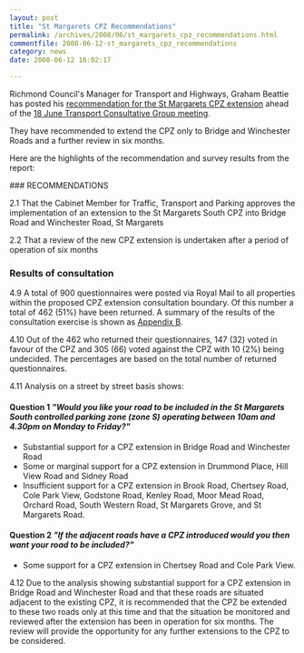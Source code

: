 ```yaml
---
layout: post
title: "St Margarets CPZ Recommendations"
permalink: /archives/2008/06/st_margarets_cpz_recommendations.html
commentfile: 2008-06-12-st_margarets_cpz_recommendations
category: news
date: 2008-06-12 16:02:17

---
```


Richmond Council's Manager for Transport and Highways, Graham Beattie has posted his [recommendation for the St Margarets CPZ extension](http://www.richmond.gov.uk/home/council_government_and_democracy/democratic_processes_and_events/calendar_of_meetings.htm?mgl=ieListDocuments.asp&CId=174&MId=1887&q=1) ahead of the [18 June Transport Consultative Group meeting](/event/meeting/200705141852).

They have recommended to extend the CPZ only to Bridge and Winchester Roads and a further review in six months.

Here are the highlights of the recommendation and survey results from the report:

<div markdown="1" class="box">
### RECOMMENDATIONS

2.1 That the Cabinet Member for Traffic, Transport and Parking approves the implementation of an extension to the St Margarets South CPZ into Bridge Road and Winchester Road, St Margarets

2.2 That a review of the new CPZ extension is undertaken after a period of operation of six months

### Results of consultation

4.9 A total of 900 questionnaires were posted via Royal Mail to all properties within the proposed CPZ extension consultation boundary. Of this number a total of 462 (51%) have been returned. A summary of the results of the consultation exercise is shown as [Appendix B](http://cabnet.richmond.gov.uk/mgConvert2PDF.asp?ID=16450).

4.10 Out of the 462 who returned their questionnaires, 147 (32) voted in favour of the CPZ and 305 (66) voted against the CPZ with 10 (2%) being undecided. The percentages are based on the total number of returned questionnaires.

4.11 Analysis on a street by street basis shows:

#### Question 1 *"Would you like your road to be included in the St Margarets South controlled parking zone (zone S) operating between 10am and 4.30pm on Monday to Friday?"*

-   Substantial support for a CPZ extension in Bridge Road and Winchester Road
-   Some or marginal support for a CPZ extension in Drummond Place, Hill View Road and Sidney Road
-   Insufficient support for a CPZ extension in Brook Road, Chertsey Road, Cole Park View, Godstone Road, Kenley Road, Moor Mead Road, Orchard Road, South Western Road, St Margarets Grove, and St Margarets Road.

#### Question 2 *"If the adjacent roads have a CPZ introduced would you then want your road to be included?"*

-   Some support for a CPZ extension in Chertsey Road and Cole Park View.

4.12 Due to the analysis showing substantial support for a CPZ extension in Bridge Road and Winchester Road and that these roads are situated adjacent to the existing CPZ, it is recommended that the CPZ be extended to these two roads only at this time and that the situation be monitored and reviewed after the extension has been in operation for six months. The review will provide the opportunity for any further extensions to the CPZ to be considered.

</div>
